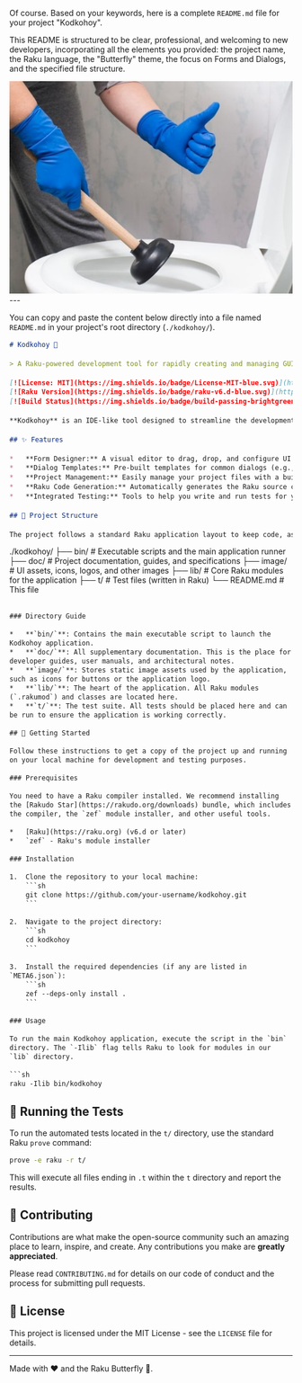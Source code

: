 Of course. Based on your keywords, here is a complete `README.md` file for your project "Kodkohoy".

This README is structured to be clear, professional, and welcoming to new developers, incorporating all the elements you provided: the project name, the Raku language, the "Butterfly" theme, the focus on Forms and Dialogs, and the specified file structure.

<img src="../image/logon.jpg">
---

You can copy and paste the content below directly into a file named `README.md` in your project's root directory (`./kodkohoy/`).

```markdown
# Kodkohoy 🦋

> A Raku-powered development tool for rapidly creating and managing GUI Forms and Dialogs.

[![License: MIT](https://img.shields.io/badge/License-MIT-blue.svg)](https://opensource.org/licenses/MIT)
[![Raku Version](https://img.shields.io/badge/raku-v6.d-blue.svg)](https://raku.org)
[![Build Status](https://img.shields.io/badge/build-passing-brightgreen.svg)](https://github.com/your-username/kodkohoy/actions)

**Kodkohoy** is an IDE-like tool designed to streamline the development of desktop applications in Raku. It provides a visual and code-based interface for building, testing, and managing UI components, especially forms and dialog boxes. Inspired by the elegance and power of the Raku language, our goal is to make GUI development fun and productive.

## ✨ Features

*   **Form Designer:** A visual editor to drag, drop, and configure UI widgets. (Planned)
*   **Dialog Templates:** Pre-built templates for common dialogs (e.g., "Open File", "Save As", "About").
*   **Project Management:** Easily manage your project files with a built-in file explorer.
*   **Raku Code Generation:** Automatically generates the Raku source code for the UIs you design.
*   **Integrated Testing:** Tools to help you write and run tests for your UI components.

## 📂 Project Structure

The project follows a standard Raku application layout to keep code, assets, and documentation organized.

```
./kodkohoy/
├── bin/         # Executable scripts and the main application runner
├── doc/         # Project documentation, guides, and specifications
├── image/       # UI assets, icons, logos, and other images
├── lib/         # Core Raku modules for the application
├── t/           # Test files (written in Raku)
└── README.md    # This file
```

### Directory Guide

*   **`bin/`**: Contains the main executable script to launch the Kodkohoy application.
*   **`doc/`**: All supplementary documentation. This is the place for developer guides, user manuals, and architectural notes.
*   **`image/`**: Stores static image assets used by the application, such as icons for buttons or the application logo.
*   **`lib/`**: The heart of the application. All Raku modules (`.rakumod`) and classes are located here.
*   **`t/`**: The test suite. All tests should be placed here and can be run to ensure the application is working correctly.

## 🚀 Getting Started

Follow these instructions to get a copy of the project up and running on your local machine for development and testing purposes.

### Prerequisites

You need to have a Raku compiler installed. We recommend installing the [Rakudo Star](https://rakudo.org/downloads) bundle, which includes the compiler, the `zef` module installer, and other useful tools.

*   [Raku](https://raku.org) (v6.d or later)
*   `zef` - Raku's module installer

### Installation

1.  Clone the repository to your local machine:
    ```sh
    git clone https://github.com/your-username/kodkohoy.git
    ```

2.  Navigate to the project directory:
    ```sh
    cd kodkohoy
    ```

3.  Install the required dependencies (if any are listed in `META6.json`):
    ```sh
    zef --deps-only install .
    ```

### Usage

To run the main Kodkohoy application, execute the script in the `bin` directory. The `-Ilib` flag tells Raku to look for modules in our `lib` directory.

```sh
raku -Ilib bin/kodkohoy
```

## 🧪 Running the Tests

To run the automated tests located in the `t/` directory, use the standard Raku `prove` command:

```sh
prove -e raku -r t/
```

This will execute all files ending in `.t` within the `t` directory and report the results.

## 🤝 Contributing

Contributions are what make the open-source community such an amazing place to learn, inspire, and create. Any contributions you make are **greatly appreciated**.

Please read `CONTRIBUTING.md` for details on our code of conduct and the process for submitting pull requests.

## 📜 License

This project is licensed under the MIT License - see the `LICENSE` file for details.

---
Made with ❤️ and the Raku Butterfly 🦋.
```